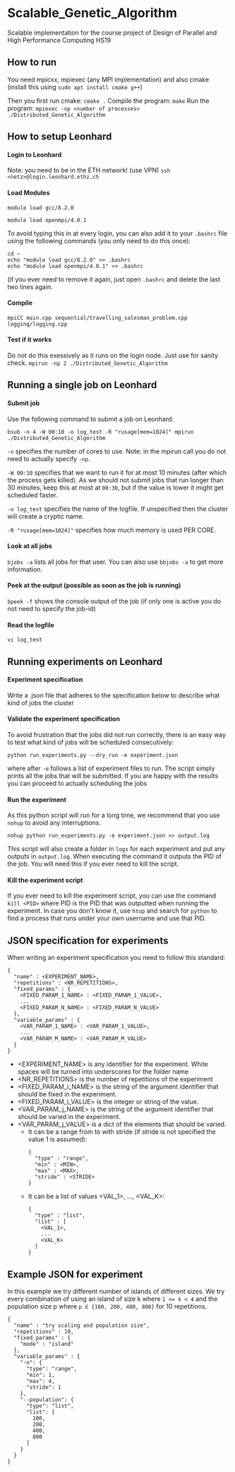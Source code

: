 # Scalable_Genetic_Algorithm
 Scalable implementation for the course project of Design of Parallel and High Performance Computing HS19

## How to run
You need mpicxx, mpiexec (any MPI implementation) and also cmake
(install this using `sudo apt install cmake g++`)

Then you first run cmake:
`cmake .`
Compile the program:
`make`
Run the program:
`mpiexec -np <number of processes> ./Distributed_Genetic_Algorithm`

## How to setup Leonhard
#### Login to Leonhard
Note: you need to be in the ETH network! (use VPN)
```ssh <netz>@login.leonhard.ethz.ch```

#### Load Modules
```module load gcc/8.2.0```

```module load openmpi/4.0.1```

To avoid typing this in at every login, you can also add it to your `.bashrc` file using the following commands (you only need to do this once):
```
cd ~
echo "module load gcc/8.2.0" >> .bashrc
echo "module load openmpi/4.0.1" >> .bashrc
```

(if you ever need to remove it again, just open `.bashrc` and delete the last two lines again.

#### Compile
```mpiCC main.cpp sequential/travelling_salesman_problem.cpp logging/logging.cpp```
#### Test if it works
Do not do this exessively as it runs on the login node. Just use for sanity check.
```mpirun -np 2 ./Distributed_Genetic_Algorithm```

## Running a single job on Leonhard
#### Submit job
Use the following command to submit a job on Leonhard:

```bsub -n 4 -W 00:10 -o log_test -R "rusage[mem=1024]" mpirun ./Distributed_Genetic_Algorithm```

`-n` specifies the number of cores to use. Note: in the mpirun call you do not need to actually specify `-np`.

`-W 00:10` specifies that we want to run it for at most 10 minutes (after which the process gets killed). As we should not submit jobs that run longer than 30 minutes, keep this at most at `00:30`, but if the value is lower it might get scheduled faster.

`-o log_test` specifies the name of the logfile. If unspecified then the cluster will create a cryptic name.

`-R "rusage[mem=1024]"` specifies how much memory is used PER CORE.

#### Look at all jobs
`bjobs -a` lists all jobs for that user. You can also use `bbjobs -a` to get more information.
#### Peek at the output (possible as soon as the job is running)
`bpeek -f` shows the console output of the job (if only one is active you do not need to specify the job-id)
#### Read the logfile
`vi log_test`

## Running experiments on Leonhard
#### Experiment specification
Write a .json file that adheres to the specification below to describe what kind of jobs the cluster
#### Validate the experiment specification
To avoid frustration that the jobs did not run correctly, there is an easy way to test what kind of jobs will be scheduled consecutively:
```
python run_experiments.py --dry_run -e experiment.json
```
where after `-e` follows a list of experiment files to run. The script simply prints all the jobs that will be submitted. If you are happy with the results you can proceed to actually scheduling the jobs
#### Run the experiment
As this python script will run for a long time, we recommend that you use `nohup` to avoid any interruptions.
```
nohup python run_experiments.py -e experiment.json >> output.log
```
This script will also create a folder in `logs` for each experiment and put any outputs in `output.log`.
When executing the command it outputs the PID of the job. You will need this if you ever need to kill the script.
#### Kill the experiment script
If you ever need to kill the experiment script, you can use the command `kill <PID>` where PID is the PID that was outputted when running the experiment. In case you don't know it, use `htop` and search for `python` to find a process that runs under your own username and use that PID.

## JSON specification for experiments
When writing an experiment specification you need to follow this standard:
```
{
  "name" : <EXPERIMENT_NAME>,
  "repetitions" : <NR_REPETITIONS>,
  "fixed_params" : {
    <FIXED_PARAM_1_NAME> : <FIXED_PARAM_1_VALUE>,
    ...
    <FIXED_PARAM_N_NAME> : <FIXED_PARAM_N_VALUE>
  },
  "variable_params" : {
    <VAR_PARAM_1_NAME> : <VAR_PARAM_1_VALUE>,
    ...
    <VAR_PARAM_M_NAME> : <VAR_PARAM_M_VALUE>
  }
}
```
- <EXPERIMENT_NAME> is any identifier for the experiment. White spaces will be turned into underscores for the folder name
- <NR_REPETITIONS> is the number of repetitions of the experiment
- <FIXED_PARAM_i_NAME> is the string of the argument identifier that should be fixed in the experiment.
- <FIXED_PARAM_i_VALUE> is the integer or string of the value.
- <VAR_PARAM_j_NAME> is the string of the argument identifier that should be varied in the experiment.
- <VAR_PARAM_j_VALUE> is a dict of the elements that should be varied.
  - It can be a range from <MIN> to <MAX> with stride <STRIDE> (if stride is not specified the value 1 is assumed):
    ```
    {
      "type" : "range",
      "min" : <MIN>,
      "max" : <MAX>,
      "stride" : <STRIDE>
    }
    ```
   - It can be a list of values <VAL_1>, ..., <VAL_K>:
     ```
     {
       "type" : "list",
       "list" : [
         <VAL_1>,
         ...
         <VAL_K>
       ]
     }
     ```

## Example JSON for experiment
In this example we try different number of islands of different sizes. We try every combination of using an island of size k where `1 <= k < 4` and the population size p where `p ∈ {100, 200, 400, 800}` for 10 repetitions.
```
{
  "name" : "try scaling and population size",
  "repetitions" : 10,
  "fixed_params" : {
    "mode" : "island"
  },
  "variable_params" : {
    "-n": {
      "type": "range",
      "min": 1,
      "max": 4,
      "stride": 1
    },
    "--population": {
      "type": "list",
      "list": [
        100,
        200,
        400,
        800
      ]
    }
  }
}
```

